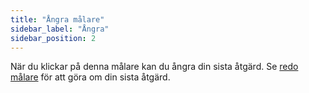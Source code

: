 ```yaml
---
title: "Ångra målare"
sidebar_label: "Ångra"
sidebar_position: 2
---
```


När du klickar på denna målare kan du ångra din sista åtgärd. Se [redo målare](redo) för att göra om din sista åtgärd.
